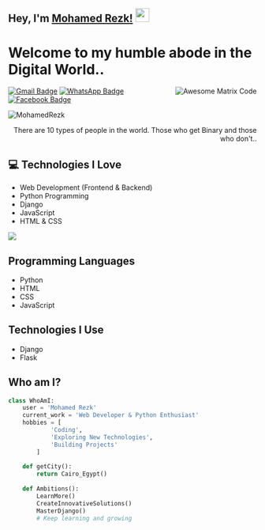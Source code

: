 ## Hey, I'm [Mohamed Rezk!](https://github.com/MohamedRezk) <img src="https://media.giphy.com/media/hvRJCLFzcasrR4ia7z/giphy.gif" width="28px" height="28px">

<h1>Welcome to my humble abode in the Digital World..</h1>

<img src='https://github.com/MohamedRezk/MohamedRezk/blob/master/images/matrix.gif' alt='Awesome Matrix Code' align='right'/>

 
[![Gmail Badge](https://img.shields.io/badge/-mohamedrezkm12%40gmail.com-c14438?style=flat-square&logo=Gmail&logoColor=white&link=mailto:mohamedrezkm12@gmail.com)](mailto:mohamedrezkm12@gmail.com) 
[![WhatsApp Badge](https://img.shields.io/badge/-WhatsApp-c14438?style=flat-square&logo=WhatsApp&logoColor=white&link=tel:+393517216503)](https://wa.me/393517216503)
[![Facebook Badge](https://img.shields.io/badge/-Mohamed%20Ragab-blue?style=flat-square&logo=Facebook&logoColor=white&link=https://www.facebook.com/Mohamed.Ragab)]([https://www.facebook.com/Mohamed.Ragab](https://www.facebook.com/profile.php?id=61566972835649))

<p align="left"> <img src="https://komarev.com/ghpvc/?username=MohamedRezk" alt="MohamedRezk" /> </p>

<div style="text-align: right">There are 10 types of people in the world. Those who get Binary and those who don't.. </div>

## :computer: Technologies I Love
* Web Development (Frontend & Backend)
* Python Programming
* Django
* JavaScript
* HTML & CSS

<img src="https://github-readme-stats.vercel.app/api/top-langs/?username=MohamedRezk&layout=compact">

## Programming Languages
- Python
- HTML
- CSS
- JavaScript

## Technologies I Use
- Django
- Flask

## Who am I?
```python
class WhoAmI:
 	user = 'Mohamed Rezk'
	current_work = 'Web Developer & Python Enthusiast'
	hobbies = [
			'Coding',
			'Exploring New Technologies',
			'Building Projects'
		]
	
	def getCity():
		return Cairo_Egypt()
	
	def Ambitions():
		LearnMore()
		CreateInnovativeSolutions()
		MasterDjango()
		# Keep learning and growing
